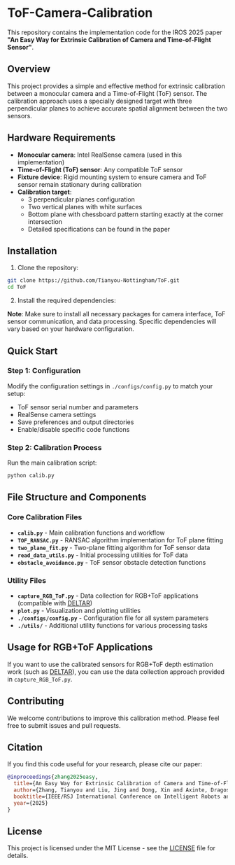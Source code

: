 # ToF-Camera-Calibration

This repository contains the implementation code for the IROS 2025 paper **"An Easy Way for Extrinsic Calibration of Camera and Time-of-Flight Sensor"**.

## Overview

This project provides a simple and effective method for extrinsic calibration between a monocular camera and a Time-of-Flight (ToF) sensor. The calibration approach uses a specially designed target with three perpendicular planes to achieve accurate spatial alignment between the two sensors.

## Hardware Requirements

- **Monocular camera**: Intel RealSense camera (used in this implementation)
- **Time-of-Flight (ToF) sensor**: Any compatible ToF sensor
- **Fixture device**: Rigid mounting system to ensure camera and ToF sensor remain stationary during calibration
- **Calibration target**: 
  - 3 perpendicular planes configuration
  - Two vertical planes with white surfaces
  - Bottom plane with chessboard pattern starting exactly at the corner intersection
  - Detailed specifications can be found in the paper

## Installation

1. Clone the repository:
```bash
git clone https://github.com/Tianyou-Nottingham/ToF.git
cd ToF
```

2. Install the required dependencies:


**Note**: Make sure to install all necessary packages for camera interface, ToF sensor communication, and data processing. Specific dependencies will vary based on your hardware configuration.

## Quick Start

### Step 1: Configuration
Modify the configuration settings in `./configs/config.py` to match your setup:
- ToF sensor serial number and parameters
- RealSense camera settings
- Save preferences and output directories
- Enable/disable specific code functions

### Step 2: Calibration Process
Run the main calibration script:
```bash
python calib.py
```

## File Structure and Components

### Core Calibration Files
- **`calib.py`** - Main calibration functions and workflow
- **`TOF_RANSAC.py`** - RANSAC algorithm implementation for ToF plane fitting
- **`two_plane_fit.py`** - Two-plane fitting algorithm for ToF sensor data
- **`read_data_utils.py`** - Initial processing utilities for ToF data
- **`obstacle_avoidance.py`** - ToF sensor obstacle detection functions

### Utility Files
- **`capture_RGB_ToF.py`** - Data collection for RGB+ToF applications (compatible with [DELTAR](https://github.com/zju3dv/deltar))
- **`plot.py`** - Visualization and plotting utilities
- **`./configs/config.py`** - Configuration file for all system parameters
- **`./utils/`** - Additional utility functions for various processing tasks

## Usage for RGB+ToF Applications

If you want to use the calibrated sensors for RGB+ToF depth estimation work (such as [DELTAR](https://github.com/zju3dv/deltar)), you can use the data collection approach provided in `capture_RGB_ToF.py`.

## Contributing

We welcome contributions to improve this calibration method. Please feel free to submit issues and pull requests.

## Citation

If you find this code useful for your research, please cite our paper:

```bibtex
@inproceedings{zhang2025easy,
  title={An Easy Way for Extrinsic Calibration of Camera and Time-of-Flight Sensor},
  author={Zhang, Tianyou and Liu, Jing and Dong, Xin and Axinte, Dragos},
  booktitle={IEEE/RSJ International Conference on Intelligent Robots and Systems (IROS)},
  year={2025}
}
```

## License

This project is licensed under the MIT License - see the [LICENSE](LICENSE) file for details.
